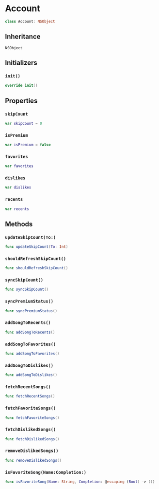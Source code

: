 # Account

``` swift
class Account: NSObject 
```

## Inheritance

`NSObject`

## Initializers

### `init()`

``` swift
override init() 
```

## Properties

### `skipCount`

``` swift
var skipCount = 0
```

### `isPremium`

``` swift
var isPremium = false
```

### `favorites`

``` swift
var favorites 
```

### `dislikes`

``` swift
var dislikes 
```

### `recents`

``` swift
var recents 
```

## Methods

### `updateSkipCount(To:)`

``` swift
func updateSkipCount(To: Int) 
```

### `shouldRefreshSkipCount()`

``` swift
func shouldRefreshSkipCount() 
```

### `syncSkipCount()`

``` swift
func syncSkipCount() 
```

### `syncPremiumStatus()`

``` swift
func syncPremiumStatus() 
```

### `addSongToRecents()`

``` swift
func addSongToRecents() 
```

### `addSongToFavorites()`

``` swift
func addSongToFavorites() 
```

### `addSongToDislikes()`

``` swift
func addSongToDislikes() 
```

### `fetchRecentSongs()`

``` swift
func fetchRecentSongs() 
```

### `fetchFavoriteSongs()`

``` swift
func fetchFavoriteSongs() 
```

### `fetchDislikedSongs()`

``` swift
func fetchDislikedSongs() 
```

### `removeDislikedSongs()`

``` swift
func removeDislikedSongs() 
```

### `isFavoriteSong(Name:Completion:)`

``` swift
func isFavoriteSong(Name: String, Completion: @escaping (Bool) -> ()) 
```
